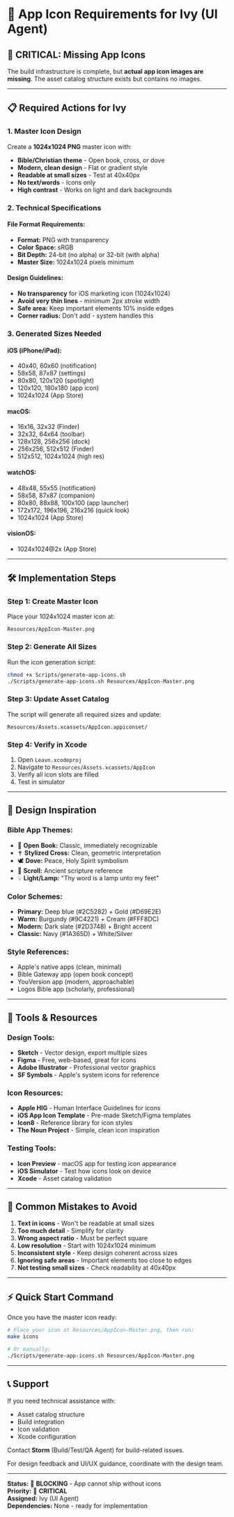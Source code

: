 # 🎨 App Icon Requirements for Ivy (UI Agent)

## 🚨 CRITICAL: Missing App Icons

The build infrastructure is complete, but **actual app icon images are missing**. The asset catalog structure exists but contains no images.

---

## 📋 Required Actions for Ivy

### **1. Master Icon Design**
Create a **1024x1024 PNG** master icon with:
- **Bible/Christian theme** - Open book, cross, or dove
- **Modern, clean design** - Flat or gradient style
- **Readable at small sizes** - Test at 40x40px
- **No text/words** - Icons only
- **High contrast** - Works on light and dark backgrounds

### **2. Technical Specifications**

#### **File Format Requirements:**
- **Format:** PNG with transparency
- **Color Space:** sRGB
- **Bit Depth:** 24-bit (no alpha) or 32-bit (with alpha)
- **Master Size:** 1024x1024 pixels minimum

#### **Design Guidelines:**
- **No transparency** for iOS marketing icon (1024x1024)
- **Avoid very thin lines** - minimum 2px stroke width
- **Safe area:** Keep important elements 10% inside edges
- **Corner radius:** Don't add - system handles this

### **3. Generated Sizes Needed**

#### **iOS (iPhone/iPad):**
- 40x40, 60x60 (notification)
- 58x58, 87x87 (settings)
- 80x80, 120x120 (spotlight)
- 120x120, 180x180 (app icon)
- 1024x1024 (App Store)

#### **macOS:**
- 16x16, 32x32 (Finder)
- 32x32, 64x64 (toolbar)
- 128x128, 256x256 (dock)
- 256x256, 512x512 (Finder)
- 512x512, 1024x1024 (high res)

#### **watchOS:**
- 48x48, 55x55 (notification)
- 58x58, 87x87 (companion)
- 80x80, 88x88, 100x100 (app launcher)
- 172x172, 196x196, 216x216 (quick look)
- 1024x1024 (App Store)

#### **visionOS:**
- 1024x1024@2x (App Store)

---

## 🛠️ Implementation Steps

### **Step 1: Create Master Icon**
Place your 1024x1024 master icon at:
```
Resources/AppIcon-Master.png
```

### **Step 2: Generate All Sizes**
Run the icon generation script:
```bash
chmod +x Scripts/generate-app-icons.sh
./Scripts/generate-app-icons.sh Resources/AppIcon-Master.png
```

### **Step 3: Update Asset Catalog**
The script will generate all required sizes and update:
```
Resources/Assets.xcassets/AppIcon.appiconset/
```

### **Step 4: Verify in Xcode**
1. Open `Leavn.xcodeproj`
2. Navigate to `Resources/Assets.xcassets/AppIcon`
3. Verify all icon slots are filled
4. Test in simulator

---

## 🎯 Design Inspiration

### **Bible App Themes:**
- 📖 **Open Book:** Classic, immediately recognizable
- ✝️ **Stylized Cross:** Clean, geometric interpretation
- 🕊️ **Dove:** Peace, Holy Spirit symbolism
- 📜 **Scroll:** Ancient scripture reference
- 💡 **Light/Lamp:** "Thy word is a lamp unto my feet"

### **Color Schemes:**
- **Primary:** Deep blue (#2C5282) + Gold (#D69E2E)
- **Warm:** Burgundy (#9C4221) + Cream (#FFF8DC)
- **Modern:** Dark slate (#2D3748) + Bright accent
- **Classic:** Navy (#1A365D) + White/Silver

### **Style References:**
- Apple's native apps (clean, minimal)
- Bible Gateway app (open book concept)
- YouVersion app (modern, approachable)
- Logos Bible app (scholarly, professional)

---

## 🔧 Tools & Resources

### **Design Tools:**
- **Sketch** - Vector design, export multiple sizes
- **Figma** - Free, web-based, great for icons
- **Adobe Illustrator** - Professional vector graphics
- **SF Symbols** - Apple's system icons for reference

### **Icon Resources:**
- **Apple HIG** - Human Interface Guidelines for icons
- **iOS App Icon Template** - Pre-made Sketch/Figma templates
- **Icon8** - Reference library for icon styles
- **The Noun Project** - Simple, clean icon inspiration

### **Testing Tools:**
- **Icon Preview** - macOS app for testing icon appearance
- **iOS Simulator** - Test how icons look on device
- **Xcode** - Asset catalog validation

---

## 🚫 Common Mistakes to Avoid

1. **Text in icons** - Won't be readable at small sizes
2. **Too much detail** - Simplify for clarity
3. **Wrong aspect ratio** - Must be perfect square
4. **Low resolution** - Start with 1024x1024 minimum
5. **Inconsistent style** - Keep design coherent across sizes
6. **Ignoring safe areas** - Important elements too close to edges
7. **Not testing small sizes** - Check readability at 40x40px

---

## ⚡ Quick Start Command

Once you have the master icon ready:

```bash
# Place your icon at Resources/AppIcon-Master.png, then run:
make icons

# Or manually:
./Scripts/generate-app-icons.sh Resources/AppIcon-Master.png
```

---

## 📞 Support

If you need technical assistance with:
- Asset catalog structure
- Build integration
- Icon validation
- Xcode configuration

Contact **Storm** (Build/Test/QA Agent) for build-related issues.

For design feedback and UI/UX guidance, coordinate with the design team.

---

**Status:** 🔴 **BLOCKING** - App cannot ship without icons  
**Priority:** 🚨 **CRITICAL**  
**Assigned:** Ivy (UI Agent)  
**Dependencies:** None - ready for implementation